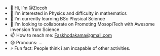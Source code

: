 - 👋 Hi, I’m @Ziccoh
- 👀 I’m interested in Physics and difficulty in mathematics
- 🌱 I’m currently learning BSc Physical Science
- 💞️ I’m looking to collaborate on Promoting MosopiTech with Awesome invension from Science
- 📫 How to reach me: Faskhodakama@gmail.com
- 😄 Pronouns: ...
- ⚡ Fun fact: People think i am incapable of other activities.

<!---
Ziccoh/Ziccoh is a ✨ special ✨ repository because its `README.md` (this file) appears on your GitHub profile.
You can click the Preview link to take a look at your changes.
--->
